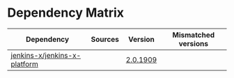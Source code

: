 # Dependency Matrix

Dependency | Sources | Version | Mismatched versions
---------- | ------- | ------- | -------------------
[jenkins-x/jenkins-x-platform](https://github.com/jenkins-x/jenkins-x-platform) |  | [2.0.1909](https://github.com/jenkins-x/jenkins-x-platform/releases/tag/v2.0.1909) | 
